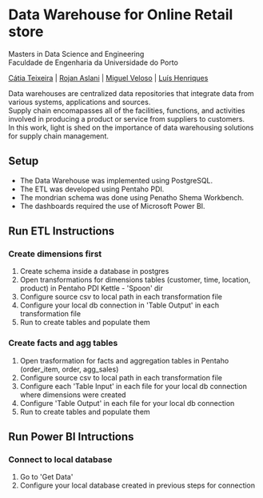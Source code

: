 # Data Warehouse for Online Retail store

Masters in Data Science and Engineering  
Faculdade de Engenharia da Universidade do Porto

[Cátia Teixeira](https://github.com/crdsteixeira) | [Rojan Aslani](https://github.com/RojanAsl) | [Miguel Veloso](https://github.com/cmiguelsv) | [Luís Henriques](https://github.com/LuisPHenriques)

Data warehouses are centralized data repositories that integrate data from various systems, applications and sources.  
Supply chain encomapasses all of the facilities, functions, and activities involved in producing a product or service from suppliers to customers.  
In this work, light is shed on the importance of data warehousing solutions for supply chain management.

## Setup

* The Data Warehouse was implemented using PostgreSQL.
* The ETL was developed using Pentaho PDI.  
* The mondrian schema was done using Penatho Shema Workbench.  
* The dashboards required the use of Microsoft Power BI.

## Run ETL Instructions 

### Create dimensions first

1. Create schema inside a database in postgres
2. Open transformations for dimensions tables (customer, time, location, product) in Pentaho PDI Kettle - 'Spoon' dir
3. Configure source csv to local path in each transformation file
4. Configure your local db connection in 'Table Output' in each transformation file
5. Run to create tables and populate them

### Create facts and agg tables

1. Open trasformation for facts and aggregation tables in Pentaho (order_item, order, agg_sales)
2. Configure source csv to local path in each transformation file
3. Configure each 'Table Input' in each file for your local db connection where dimensions were created
4. Configure 'Table Output' in each file for your local db connection
5. Run to create tables and populate them

## Run Power BI Intructions

### Connect to local database

1. Go to 'Get Data'
2. Configure your local database created in previous steps for connection
